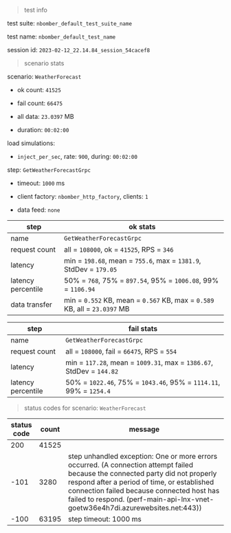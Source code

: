 > test info

test suite: `nbomber_default_test_suite_name`

test name: `nbomber_default_test_name`

session id: `2023-02-12_22.14.84_session_54cacef8`

> scenario stats

scenario: `WeatherForecast`

  - ok count: `41525`

  - fail count: `66475`

  - all data: `23.0397` MB

  - duration: `00:02:00`

load simulations:

  - `inject_per_sec`, rate: `900`, during: `00:02:00`

step: `GetWeatherForecastGrpc`

  - timeout: `1000` ms

  - client factory: `nbomber_http_factory`, clients: `1`

  - data feed: `none`

|step|ok stats|
|---|---|
|name|`GetWeatherForecastGrpc`|
|request count|all = `108000`, ok = `41525`, RPS = `346`|
|latency|min = `198.68`, mean = `755.6`, max = `1381.9`, StdDev = `179.05`|
|latency percentile|50% = `768`, 75% = `897.54`, 95% = `1006.08`, 99% = `1106.94`|
|data transfer|min = `0.552` KB, mean = `0.567` KB, max = `0.589` KB, all = `23.0397` MB|


|step|fail stats|
|---|---|
|name|`GetWeatherForecastGrpc`|
|request count|all = `108000`, fail = `66475`, RPS = `554`|
|latency|min = `117.28`, mean = `1009.31`, max = `1386.67`, StdDev = `144.82`|
|latency percentile|50% = `1022.46`, 75% = `1043.46`, 95% = `1114.11`, 99% = `1254.4`|


> status codes for scenario: `WeatherForecast`

|status code|count|message|
|---|---|---|
|200|41525||
|-101|3280|step unhandled exception: One or more errors occurred. (A connection attempt failed because the connected party did not properly respond after a period of time, or established connection failed because connected host has failed to respond. (perf-main-api-lnx-vnet-goetw36e4h7di.azurewebsites.net:443))|
|-100|63195|step timeout: 1000 ms|



